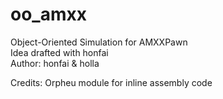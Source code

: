 # oo_amxx
Object-Oriented Simulation for AMXXPawn<br>
Idea drafted with honfai<br>
Author: honfai & holla

Credits: Orpheu module for inline assembly code
